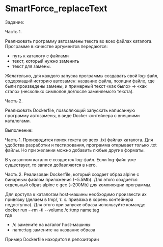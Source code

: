 # SmartForce_replaceText

Задание:

Часть 1.

Реализовать программу автозамены текста во всех файлах каталога. Программе в качестве аргументов передаются:

- путь к каталогу с файлами
- текст, который нужно заменить 
- текст для замены.

Желательно, для каждого запуска программы создавать свой log-файл, содержащий историю автозамен: название файла, позиции файле, где были произведены замены, и примерный текст «как было» -> «как стало» (несколько символов до/после заменяемого текста).

Часть 2.

Реализовать Dockerfile, позволяющий запускать написанную программу автозамены, в виде Docker контейнера с внешними каталогами.



Выполнение:

Часть 1. 
Производится поиск текста во всех .txt файлах каталога. Для удобства разработки и тестирования, программа открывает только .txt файлы. Но при желании можно добавить любые другие форматы.

В указанном каталоге создается log-файл. Eсли log-файл уже существует, то записи добавляются в него.


Часть 2. 
Реализован Dockerfile, который создает образ alpine с бинарным файлом приложения (~5.5Mb). Для этого создается отдельный образ alpine с gcc (~200Mb) для компиляции программы.

Для доступа к каталогам host-машины необходимо произвести их привязку (делаем в tmp/, т. к. привязка в корень контейнера недоступна). Для этого при запуске образа используйте команду:   
docker run --rm -ti --volume /c:/tmp name:tag      
где     
- /c замените на каталог host-машины
- name:tag замените на название образа

Пример Dockerfile находится в репозитории
